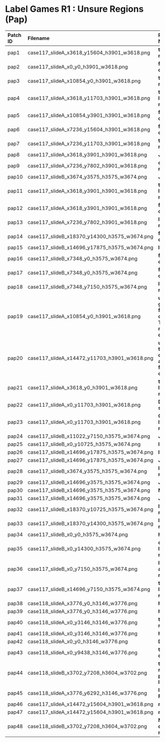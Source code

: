 
Label Games R1 : Unsure Regions (Pap)
=====================================
  

|Patch ID|Filename|Physician Notes|Region of Uncertainty|
| :--- | :--- | :--- | :--- |
|pap1|case117_slideA_x3618_y15604_h3901_w3618.png|**tangled nuclei**|![Image](https://storage.googleapis.com/ct001-tiled/Unsure_Patches_LGR1/Pap/1.png)|
|pap2|case117_slideA_x0_y0_h3901_w3618.png|**follicular cells**|![Image](https://storage.googleapis.com/ct001-tiled/Unsure_Patches_LGR1/Pap/2.png)|
|pap3|case117_slideA_x10854_y0_h3901_w3618.png|**tangled nuclei**|![Image](https://storage.googleapis.com/ct001-tiled/Unsure_Patches_LGR1/Pap/3.png)|
|pap4|case117_slideA_x3618_y11703_h3901_w3618.png|**tangled lymphoid nuclei**|![Image](https://storage.googleapis.com/ct001-tiled/Unsure_Patches_LGR1/Pap/4.png)|
|pap5|case117_slideA_x10854_y3901_h3901_w3618.png|**follicular cells**|![Image](https://storage.googleapis.com/ct001-tiled/Unsure_Patches_LGR1/Pap/5.png)|
|pap6|case117_slideA_x7236_y15604_h3901_w3618.png|**follicular cells**|![Image](https://storage.googleapis.com/ct001-tiled/Unsure_Patches_LGR1/Pap/6.png)|
|pap7|case117_slideA_x7236_y11703_h3901_w3618.png|**tangled nuclei**|![Image](https://storage.googleapis.com/ct001-tiled/Unsure_Patches_LGR1/Pap/7.png)|
|pap8|case117_slideA_x3618_y3901_h3901_w3618.png|**Junk**|![Image](https://storage.googleapis.com/ct001-tiled/Unsure_Patches_LGR1/Pap/8.png)|
|pap9|case117_slideA_x7236_y7802_h3901_w3618.png|**clot with nuclei**|![Image](https://storage.googleapis.com/ct001-tiled/Unsure_Patches_LGR1/Pap/9.png)|
|pap10|case117_slideB_x3674_y3575_h3575_w3674.png|**Junk**|![Image](https://storage.googleapis.com/ct001-tiled/Unsure_Patches_LGR1/Pap/10.png)|
|pap11|case117_slideA_x3618_y3901_h3901_w3618.png|**tangled lymphoid nuclei**|![Image](https://storage.googleapis.com/ct001-tiled/Unsure_Patches_LGR1/Pap/11.png)|
|pap12|case117_slideA_x3618_y3901_h3901_w3618.png|**follicular cells**|![Image](https://storage.googleapis.com/ct001-tiled/Unsure_Patches_LGR1/Pap/12.png)|
|pap13|case117_slideA_x7236_y7802_h3901_w3618.png|**lymphoid nuclei**|![Image](https://storage.googleapis.com/ct001-tiled/Unsure_Patches_LGR1/Pap/13.png)|
|pap14|case117_slideB_x18370_y14300_h3575_w3674.png|**follicular cells**|![Image](https://storage.googleapis.com/ct001-tiled/Unsure_Patches_LGR1/Pap/14.png)|
|pap15|case117_slideB_x14696_y17875_h3575_w3674.png|**lymphocytes**|![Image](https://storage.googleapis.com/ct001-tiled/Unsure_Patches_LGR1/Pap/15.png)|
|pap16|case117_slideB_x7348_y0_h3575_w3674.png|**follicular cells**|![Image](https://storage.googleapis.com/ct001-tiled/Unsure_Patches_LGR1/Pap/16.png)|
|pap17|case117_slideB_x7348_y0_h3575_w3674.png|**follicular cells**|![Image](https://storage.googleapis.com/ct001-tiled/Unsure_Patches_LGR1/Pap/17.png)|
|pap18|case117_slideB_x7348_y7150_h3575_w3674.png|**lymphoid nuclei**|![Image](https://storage.googleapis.com/ct001-tiled/Unsure_Patches_LGR1/Pap/18.png)|
|pap19|case117_slideA_x10854_y0_h3901_w3618.png|**unsure if group of follicular cells:  Tangled nuclei, non-dx.**|![Image](https://storage.googleapis.com/ct001-tiled/Unsure_Patches_LGR1/Pap/19.png)|
|pap20|case117_slideA_x14472_y11703_h3901_w3618.png|**unsure if this constitutes a group of 6 follicular cells:  YES**|![Image](https://storage.googleapis.com/ct001-tiled/Unsure_Patches_LGR1/Pap/20.png)|
|pap21|case117_slideA_x3618_y0_h3901_w3618.png|**tangled lymphoid nuclei**|![Image](https://storage.googleapis.com/ct001-tiled/Unsure_Patches_LGR1/Pap/21.png)|
|pap22|case117_slideA_x0_y11703_h3901_w3618.png|**Debris (not significant)**|![Image](https://storage.googleapis.com/ct001-tiled/Unsure_Patches_LGR1/Pap/22.png)|
|pap23|case117_slideA_x0_y11703_h3901_w3618.png|**Clotted lymphoid nuclei**|![Image](https://storage.googleapis.com/ct001-tiled/Unsure_Patches_LGR1/Pap/23.png)|
|pap24|case117_slideB_x11022_y7150_h3575_w3674.png|**Junk**|![Image](https://storage.googleapis.com/ct001-tiled/Unsure_Patches_LGR1/Pap/24.png)|
|pap25|case117_slideB_x0_y10725_h3575_w3674.png|**lymphocytes**|![Image](https://storage.googleapis.com/ct001-tiled/Unsure_Patches_LGR1/Pap/25.png)|
|pap26|case117_slideB_x14696_y17875_h3575_w3674.png|**lymphocytes**|![Image](https://storage.googleapis.com/ct001-tiled/Unsure_Patches_LGR1/Pap/26.png)|
|pap27|case117_slideB_x14696_y17875_h3575_w3674.png|**Junk**|![Image](https://storage.googleapis.com/ct001-tiled/Unsure_Patches_LGR1/Pap/27.png)|
|pap28|case117_slideB_x3674_y3575_h3575_w3674.png|**lymphoid nuclei**|![Image](https://storage.googleapis.com/ct001-tiled/Unsure_Patches_LGR1/Pap/28.png)|
|pap29|case117_slideB_x14696_y3575_h3575_w3674.png|**Junk**|![Image](https://storage.googleapis.com/ct001-tiled/Unsure_Patches_LGR1/Pap/29.png)|
|pap30|case117_slideB_x14696_y3575_h3575_w3674.png|**Neutrophils**|![Image](https://storage.googleapis.com/ct001-tiled/Unsure_Patches_LGR1/Pap/30.png)|
|pap31|case117_slideB_x14696_y3575_h3575_w3674.png|**Junk**|![Image](https://storage.googleapis.com/ct001-tiled/Unsure_Patches_LGR1/Pap/31.png)|
|pap32|case117_slideB_x18370_y10725_h3575_w3674.png|**lymphoid nuclei**|![Image](https://storage.googleapis.com/ct001-tiled/Unsure_Patches_LGR1/Pap/32.png)|
|pap33|case117_slideB_x18370_y14300_h3575_w3674.png|**lymphoid nuclei**|![Image](https://storage.googleapis.com/ct001-tiled/Unsure_Patches_LGR1/Pap/33.png)|
|pap34|case117_slideB_x0_y0_h3575_w3674.png|**histiocyte**|![Image](https://storage.googleapis.com/ct001-tiled/Unsure_Patches_LGR1/Pap/34.png)|
|pap35|case117_slideB_x0_y14300_h3575_w3674.png|**clot with lymphoid nuclei**|![Image](https://storage.googleapis.com/ct001-tiled/Unsure_Patches_LGR1/Pap/35.png)|
|pap36|case117_slideB_x0_y7150_h3575_w3674.png|**lymphocytes and neutrophils**|![Image](https://storage.googleapis.com/ct001-tiled/Unsure_Patches_LGR1/Pap/36.png)|
|pap37|case117_slideB_x14696_y7150_h3575_w3674.png|**tangled lymphocyte nuclei**|![Image](https://storage.googleapis.com/ct001-tiled/Unsure_Patches_LGR1/Pap/37.png)|
|pap38|case118_slideA_x3776_y0_h3146_w3776.png|**histiocyte**|![Image](https://storage.googleapis.com/ct001-tiled/Unsure_Patches_LGR1/Pap/38.png)|
|pap39|case118_slideA_x3776_y0_h3146_w3776.png|**histiocyte**|![Image](https://storage.googleapis.com/ct001-tiled/Unsure_Patches_LGR1/Pap/39.png)|
|pap40|case118_slideA_x0_y3146_h3146_w3776.png|**tangled nuclei**|![Image](https://storage.googleapis.com/ct001-tiled/Unsure_Patches_LGR1/Pap/40.png)|
|pap41|case118_slideA_x0_y3146_h3146_w3776.png|**histiocytes**|![Image](https://storage.googleapis.com/ct001-tiled/Unsure_Patches_LGR1/Pap/41.png)|
|pap42|case118_slideA_x0_y0_h3146_w3776.png|**Debris**|![Image](https://storage.googleapis.com/ct001-tiled/Unsure_Patches_LGR1/Pap/42.png)|
|pap43|case118_slideA_x0_y9438_h3146_w3776.png|**tangled debris**|![Image](https://storage.googleapis.com/ct001-tiled/Unsure_Patches_LGR1/Pap/43.png)|
|pap44|case118_slideB_x3702_y7208_h3604_w3702.png|**tangled nuclei, probably lymphocytes**|![Image](https://storage.googleapis.com/ct001-tiled/Unsure_Patches_LGR1/Pap/44.png)|
|pap45|case118_slideA_x3776_y6292_h3146_w3776.png|**Is this a FCG?**|![Image](https://storage.googleapis.com/ct001-tiled/Unsure_Patches_LGR1/Pap/45.png)|
|pap46|case117_slideA_x14472_y15604_h3901_w3618.png|**not 6 FC**|![Image](https://storage.googleapis.com/ct001-tiled/Unsure_Patches_LGR1/Pap/46.png)|
|pap47|case117_slideA_x14472_y15604_h3901_w3618.png|**not 6 FC**|![Image](https://storage.googleapis.com/ct001-tiled/Unsure_Patches_LGR1/Pap/47.png)|
|pap48|case118_slideB_x3702_y7208_h3604_w3702.png|**Not sure if i drew right nuclei**|![Image](https://storage.googleapis.com/ct001-tiled/Unsure_Patches_LGR1/Pap/48.png)|
